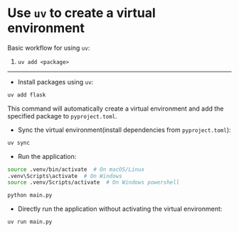 # Use `uv` to create a virtual environment

Basic workflow for using `uv`:
1. `uv add <package>`

---

- Install packages using `uv`:
```bash
uv add flask
```

This command will automatically create a virtual environment and add the specified package to `pyproject.toml`.

- Sync the virtual environment(install dependencies from `pyproject.toml`):
```bash
uv sync
```

- Run the application:
```bash
source .venv/bin/activate  # On macOS/Linux
.venv\Scripts\activate  # On Windows
source .venv/Scripts/activate  # On Windows powershell

python main.py
```

- Directly run the application without activating the virtual environment:
```bash
uv run main.py
```